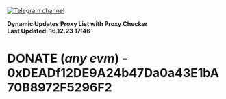 [![Telegram channel](https://img.shields.io/endpoint?url=https://runkit.io/damiankrawczyk/telegram-badge/branches/master?url=https://t.me/n4z4v0d)](https://t.me/n4z4v0d) 

**Dynamic Updates Proxy List with Proxy Checker**  
**Last Updated: 16.12.23 17:46**

# DONATE (_any evm_) - 0xDEADf12DE9A24b47Da0a43E1bA70B8972F5296F2
